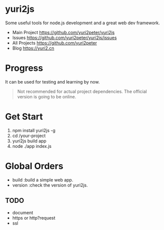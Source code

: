 # yuri2js
Some useful tools for node.js development and a great web dev framework.

* Main Project https://github.com/yuri2peter/yuri2js
* Issues https://github.com/yuri2peter/yuri2js/issues
* All Projects https://github.com/yuri2peter
* Blog https://yuri2.cn

# Progress

It can be used for testing and learning by now.

>Not recommended for actual project dependencies.
The official version is going to be online.

# Get Start

1. npm install yuri2js -g
2. cd /your-project
3. yuri2js build app
4. node ./app index.js

# Global Orders

* build   :build a simple web app.
* version :check the version of yuri2js.

## TODO

* document
* https or http?request
* ssl